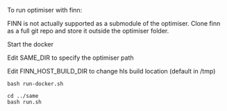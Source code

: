 To run optimiser with finn:

FINN is not actually supported as a submodule of the optimiser. Clone finn as a full git repo and store it outside the optimiser folder.


Start the docker

Edit SAME_DIR to specify the optimiser path

Edit FINN_HOST_BUILD_DIR to change hls build location (default in /tmp)

```
bash run-docker.sh
```

```
cd ../same
bash run.sh
```
